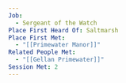 ```yaml
---
Job:
  - Sergeant of the Watch
Place First Heard Of: Saltmarsh
Place First Met:
  - "[[Primewater Manor]]"
Related People Met:
  - "[[Gellan Primewater]]"
Session Met: 2
---
```

